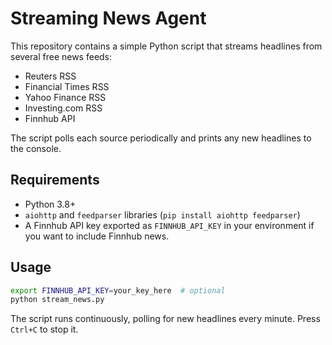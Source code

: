 # Streaming News Agent

This repository contains a simple Python script that streams headlines from several free news feeds:

- Reuters RSS
- Financial Times RSS
- Yahoo Finance RSS
- Investing.com RSS
- Finnhub API

The script polls each source periodically and prints any new headlines to the console.

## Requirements

- Python 3.8+
- `aiohttp` and `feedparser` libraries (`pip install aiohttp feedparser`)
- A Finnhub API key exported as `FINNHUB_API_KEY` in your environment if you want to include Finnhub news.

## Usage

```bash
export FINNHUB_API_KEY=your_key_here  # optional
python stream_news.py
```

The script runs continuously, polling for new headlines every minute. Press `Ctrl+C` to stop it.
